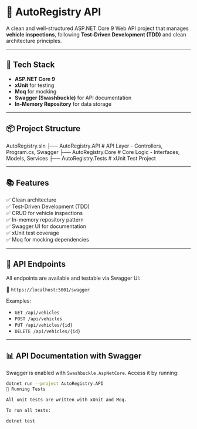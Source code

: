 # 🚗 AutoRegistry API

A clean and well-structured ASP.NET Core 9 Web API project that manages **vehicle inspections**, following **Test-Driven Development (TDD)** and clean architecture principles.

---

## 🧰 Tech Stack

- **ASP.NET Core 9**
- **xUnit** for testing
- **Moq** for mocking
- **Swagger (Swashbuckle)** for API documentation
- **In-Memory Repository** for data storage

---

## 📦 Project Structure
AutoRegistry.sln
├── AutoRegistry.API        # API Layer - Controllers, Program.cs, Swagger
├── AutoRegistry.Core       # Core Logic - Interfaces, Models, Services
├── AutoRegistry.Tests      # xUnit Test Project

---

## 📚 Features

✅ Clean architecture  
✅ Test-Driven Development (TDD)  
✅ CRUD for vehicle inspections  
✅ In-memory repository pattern  
✅ Swagger UI for documentation  
✅ xUnit test coverage  
✅ Moq for mocking dependencies  

---

## 📖 API Endpoints

All endpoints are available and testable via Swagger UI:

📍 `https://localhost:5001/swagger`

Examples:
- `GET /api/vehicles`
- `POST /api/vehicles`
- `PUT /api/vehicles/{id}`
- `DELETE /api/vehicles/{id}`

---

## 📊 API Documentation with Swagger

Swagger is enabled with `Swashbuckle.AspNetCore`. Access it by running:

```bash
dotnet run --project AutoRegistry.API
🧪 Running Tests

All unit tests are written with xUnit and Moq.

To run all tests:

dotnet test







